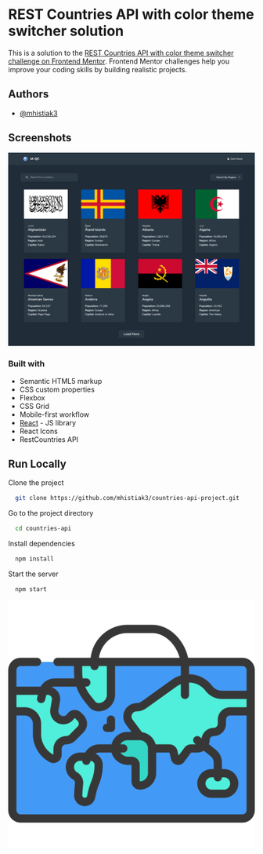 # REST Countries API with color theme switcher solution

This is a solution to the [REST Countries API with color theme switcher challenge on Frontend Mentor](https://www.frontendmentor.io/challenges/rest-countries-api-with-color-theme-switcher-5cacc469fec04111f7b848ca). Frontend Mentor challenges help you improve your coding skills by building realistic projects.

## Authors

- [@mhistiak3](https://github.com/mhistiak3)

  
## Screenshots

![App Screenshot](demo.png)

  
### Built with

- Semantic HTML5 markup
- CSS custom properties
- Flexbox
- CSS Grid
- Mobile-first workflow
- [React](https://reactjs.org/) - JS library
- React Icons
- RestCountries API


  
## Run Locally

Clone the project

```bash
  git clone https://github.com/mhistiak3/countries-api-project.git
```

Go to the project directory

```bash
  cd countries-api
```

Install dependencies

```bash
  npm install
```

Start the server

```bash
  npm start
```

  
![Logo](./public/logo512.png)
